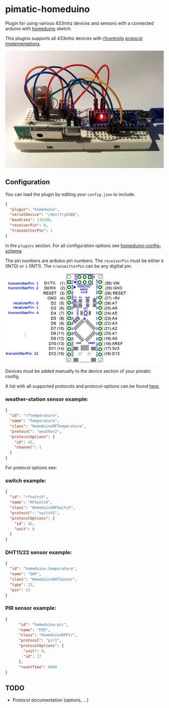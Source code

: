 pimatic-homeduino
=======================

Plugin for using various 433mhz devices and sensors with a connected arduino with 
[homeduino](https://github.com/pimatic/homeduino) sketch.

This plugins supports all 433mhz devices with [rfcontroljs](https://github.com/pimatic/rfcontroljs) 
[protocol implementations](https://github.com/pimatic/rfcontroljs/blob/master/protocols.md).

![Hardware](hardware.jpg)  

Configuration
-------------
You can load the plugin by editing your `config.json` to include:

```json
{
  "plugin": "homeduino",
  "serialDevice": "/dev/ttyUSB0",
  "baudrate": 115200,
  "receiverPin": 0,
  "transmitterPin": 1
}
```

in the `plugins` section. For all configuration options see 
[homeduino-config-schema](homeduino-config-schema.coffee)

The pin numbers are arduino pin numbers. The `receiverPin` must be either `0` (INT0) or `1` (INT1).
The `transmitterPin` can be any digitial pin.

![nano-pins](pins-nano.png)

Devices must be added manually to the device section of your pimatic config. 

A list with all supported protocols and protocol-options can be found [here](https://github.com/pimatic/rfcontroljs/blob/master/protocols.md).

### weather-station sensor example:

```json
{
  "id": "rftemperature",
  "name": "Temperature",
  "class": "HomeduinoRFTemperature",
  "protocol": "weather2",
  "protocolOptions": {
    "id": 42,
    "channel": 1
  }
}
```

For protocol options see: 

### switch example:

```json
{
  "id": "rfswitch",
  "name": "RFSwitch",
  "class": "HomeduinoRFSwitch",
  "protocol": "switch1",
  "protocolOptions": {
    "id": 42,
    "unit": 0
  }
}
```

### DHT11/22 sensor example:

```json
{
  "id": "homeduino-temperature",
  "name": "DHT",
  "class": "HomeduinoDHTSensor",
  "type": 22,
  "pin": 13
}
```

### PIR sensor example:

```json
{
      "id": "homeduino-pir",
      "name": "PIR",
      "class": "HomeduinoRFPir",
      "protocol": "pir1",
      "protocolOptions": {
        "unit": 0,
        "id": 17
      },
      "resetTime": 6000
}
```


TODO
----

*  Protocol documentation (options, ...)
